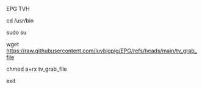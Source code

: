 EPG TVH

cd /usr/bin

sudo su

wget https://raw.githubusercontent.com/luvbigpig/EPG/refs/heads/main/tv_grab_file

chmod a+rx tv_grab_file

exit
